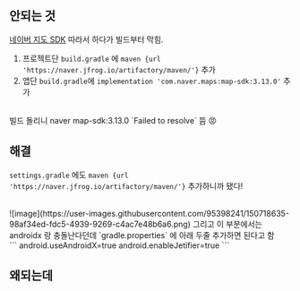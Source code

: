 
## 안되는 것
[네이버 지도 SDK](https://navermaps.github.io/android-map-sdk/guide-ko/1.html) 따라서 하다가 빌드부터 막힘. <br>
1. 프로젝트단 `build.gradle` 에 `maven {url 'https://naver.jfrog.io/artifactory/maven/'}` 추가 <br>
2. 앱단 `build.gradle`에 `implementation 'com.naver.maps:map-sdk:3.13.0'` 추가 <br>

<br>
빌드 돌리니 naver map-sdk:3.13.0 `Failed to resolve` 뜸 😡 <br>


## 해결
`settings.gradle` 에도 `maven {url 'https://naver.jfrog.io/artifactory/maven/'}` 추가하니까 됐다!

<br>
![image](https://user-images.githubusercontent.com/95398241/150718635-98af34ed-fdc5-4939-9269-c4ac7e48b6a6.png)
그리고 이 부분에서는 androidx 랑 충돌난다던데 `gradle.properties` 에 아래 두줄 추가하면 된다고 함 <br>
```
android.useAndroidX=true
android.enableJetifier=true
```

## 왜되는데 
